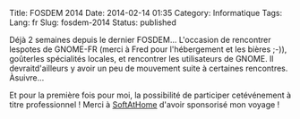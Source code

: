 Title: FOSDEM 2014
Date: 2014-02-14 01:35
Category: Informatique
Tags:
Lang: fr
Slug: fosdem-2014
Status: published

Déjà 2 semaines depuis le dernier FOSDEM... L'occasion de rencontrer lespotes de GNOME-FR (merci à Fred pour l'hébergement et les bières ;-)), goûterles spécialités locales, et rencontrer les utilisateurs de GNOME. Il devraitd'ailleurs y avoir un peu de mouvement suite à certaines rencontres. Àsuivre…

Et pour la première fois pour moi, la possibilité de participer cetévénement à titre professionnel ! Merci à [SoftAtHome](http://softathome.com) d'avoir sponsorisé mon voyage !
